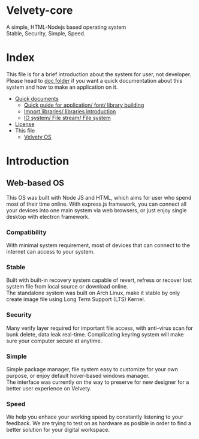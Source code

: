# Velvety-core
A simple, HTML-Nodejs based operating system \
Stable, Security, Simple, Speed.

# Index
This file is for a brief introduction about the system for user, not developer. Please head to [doc folder](./doc) if you want a quick documentation about this system and how to make an application on it.
- [Quick documents](./doc)
    - [Quick guide for application/ font/ library building](doc/quick-guide.md)
    - [Import libraries/ libraries introduction](doc/import.md)
    - [IO system/ File stream/ File system](doc/sys.fs.md)
- [License](LICENSE)
- This file
    - [Velvety OS](#Introduction)

# Introduction
## Web-based OS
This OS was built with Node JS and HTML, which aims for user who spend most of their time online. With express.js framework, you can connect all your devices into one main system via web browsers, or just enjoy single desktop with electron framework.
### Compatibility
With minimal system requirement, most of devices that can connect to the internet can access to your system.
### Stable
Built with built-in recovery system capable of revert, refress or recover lost system file from local source or download online. \
The standalone system was built on Arch Linux, make it stable by only create image file using Long Term Support (LTS) Kernel. 
### Security
Many verify layer required for important file access, with anti-virus scan for bunk delete, data leak real-time. Complicating keyring system will make sure your computer secure at anytime.
### Simple
Simple package manager, file system easy to customize for your own purpose, or enjoy default hover-based windows manager. \
The interface was currently on the way to preserve for new designer for a better user experience on Velvety.
### Speed
We help you enhace your working speed by constantly listening to your feedback. We are trying to test on as hardware as posible in order to find a better solution for your digital workspace.